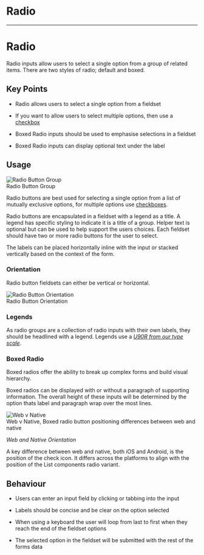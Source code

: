 
# Radio

---

# Radio

Radio inputs allow users to select a single option from a group of related items. There are two styles of radio;  default and boxed.

## Key Points

- Radio allows users to select a single option from a fieldset

- If you want to allow users to select multiple options, then use a [checkbox]()

- Boxed Radio inputs should be used to emphasise selections in a fieldset

- Boxed Radio inputs can display optional text under the label

## Usage

  
![Radio Button Group](https://studio-assets.supernova.io/design-systems/16150/4cb8b96c-fb0f-4075-bac9-ec1bccac7012.png?Expires=1980201600&Policy=eyJTdGF0ZW1lbnQiOlt7IlJlc291cmNlIjoiaHR0cHM6Ly9zdHVkaW8tYXNzZXRzLnN1cGVybm92YS5pby9kZXNpZ24tc3lzdGVtcy8xNjE1MC80Y2I4Yjk2Yy1mYjBmLTQwNzUtYmFjOS1lYzFiY2NhYzcwMTIucG5nIiwiQ29uZGl0aW9uIjp7IkRhdGVMZXNzVGhhbiI6eyJBV1M6RXBvY2hUaW1lIjoxOTgwMjAxNjAwfX19XX0_&Signature=gOAcK3HdMXR4pTEoAc7~au-mWHY8yp4bSMekhALzzIn33cRuKo1Rgkum6wxxKzesf9o6PUq6mwZFZ52bZ~zVauE88QbNeK7JCvfchAdR3DMNRWcVv-3jN9pHKWEHsA2uE2gDrBwmL-dT~6rEdEsJFWZDUodKxjylr17J13rV6kw8kyYHHmQMdnFxssASuaZLGvhSdtEY6XFgXP8IhLFUvhecn-po7BFgrUIbXTOg6VRoKyfn72eYtLQDaTmGB3Z1TLj~afgnPctyXTkPeKivRuzXrvKZxy8Gltg9u0HkNX7RF6I-QyV3cXANJnLt6YgiMfrnVe7NO1xKhblaC4qpcg__&Key-Pair-Id=APKAJGK34LCCAUR7N6LA)  
Radio Button Group  


Radio buttons are best used for selecting a single option from a list of mutually exclusive options, for multiple options use [checkboxes](https://www.notion.so/checkboxes-fc6210dbe04849db90757949ee7b5658).

Radio buttons are encapsulated in a fieldset with a legend as a title. A legend has specific styling to indicate it is a title of a group. Helper text is optional but can be used to help support the users choices. Each fieldset should have two or more radio buttons for the user to select.

The labels can be placed horizontally inline with the input or stacked vertically based on the context of the form.

### Orientation

Radio button fieldsets can either be vertical or horizontal.

  
![Radio Button Orientation](https://studio-assets.supernova.io/design-systems/16150/df672560-0137-4837-9710-824f5b179108.png?Expires=1980201600&Policy=eyJTdGF0ZW1lbnQiOlt7IlJlc291cmNlIjoiaHR0cHM6Ly9zdHVkaW8tYXNzZXRzLnN1cGVybm92YS5pby9kZXNpZ24tc3lzdGVtcy8xNjE1MC9kZjY3MjU2MC0wMTM3LTQ4MzctOTcxMC04MjRmNWIxNzkxMDgucG5nIiwiQ29uZGl0aW9uIjp7IkRhdGVMZXNzVGhhbiI6eyJBV1M6RXBvY2hUaW1lIjoxOTgwMjAxNjAwfX19XX0_&Signature=Jdva3gVUCg0PTmr11IOfJoq41ka7-9MW0DPsMEW9aO5PtAoXzDDOD6mjMyQvWuW3tTfG1Yvn~bQAUqSswKQjtYOHSkdmkZlSR6AXT7WFK8WsPZF31yQpFzzMp0HYoruI6l9B9X8zGAlcpqd0MCpb54exfWvXLa-v2NGAxrPjPzzOK4t1hY6yF0GoxorkZvdgZ-iP67LKGXIGHi~efxDxVvtij-ZYfEVRT1oZ8liRL3QMEWGHzxURfN7RDWMuItGfYorR1W5UrXmS4arW6do4qEeksNuoZkXKPH7dEJbfEOR0r1fbbbs8nmSWedqeor5PVfdqIK8zlsol2pdouGdutQ__&Key-Pair-Id=APKAJGK34LCCAUR7N6LA)  
Radio Button Orientation  


### Legends

As radio groups are a collection of radio inputs with their own labels, they should be headlined with a legend. Legends use a [*U90R from our type scale*]().

### Boxed Radio

Boxed radios offer the ability to break up complex forms and build visual hierarchy.

Boxed radios can be displayed with or without a paragraph of supporting information. The overall height of these inputs will be determined by the option thats label and paragraph wrap over the most lines.

  
![Web v Native](https://studio-assets.supernova.io/design-systems/16150/7575e657-b649-4875-89f9-669609c96998.png?Expires=1980201600&Policy=eyJTdGF0ZW1lbnQiOlt7IlJlc291cmNlIjoiaHR0cHM6Ly9zdHVkaW8tYXNzZXRzLnN1cGVybm92YS5pby9kZXNpZ24tc3lzdGVtcy8xNjE1MC83NTc1ZTY1Ny1iNjQ5LTQ4NzUtODlmOS02Njk2MDljOTY5OTgucG5nIiwiQ29uZGl0aW9uIjp7IkRhdGVMZXNzVGhhbiI6eyJBV1M6RXBvY2hUaW1lIjoxOTgwMjAxNjAwfX19XX0_&Signature=co8XvXHBhFVDf6CLBiqp1Fqw58fmuOmvQ6AWEj2OWaGrGZZ04W9iajbzcVkx3P0QYDP3-2aWx4qLIyB-fCHtomYzQGmh9uBpigTcqk1CvD2m5SEEPuzF7xz8rk2PUeqbHEuuTFsHYQumHHHAC~aHhC8IkXCKB6spbLkocC9~uoSzwShl5hz7wE9RFJsycCaOPAkbQVbHsq2dfIiCe-ewPQTLxXedB~PoxaBEtmu8fp~vL8YDVgR8WtYyVlxqJEhQmf1adVrEZ2Ma6Su3itXsTyUHXnHXmCE3XK19lsx90fxZx3Haj5VYNS4bb81ErsOim7IbK8VjrQ7V4tV9xnt4QA__&Key-Pair-Id=APKAJGK34LCCAUR7N6LA)  
Web v Native, Boxed radio button positioning differences between web and native  
  


*Web and Native Orientation*

A key difference between web and native, both iOS and Android, is the position of the check icon. It differs across the platforms to align with the position of the List components radio variant.

## Behaviour

- Users can enter an input field by clicking or tabbing into the input

- Labels should be concise and be clear on the option selected

- When using a keyboard the user will loop from last to first when they reach the end of the fieldset options

- The selected option in the fieldset will be submitted with the rest of the forms data